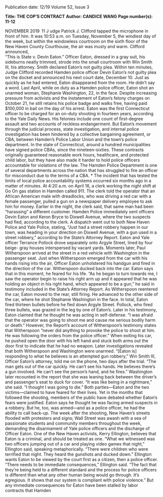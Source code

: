 Publication date: 12/19
Volume 52, Issue 3

**Title: THE COP’S CONTRACT**
**Author: CANDICE WANG**
**Page number(s): 11-12**

NOVEMBER 2019
 11
J
udge Patrick J. Clifford tapped the 
microphone in front of him. It was 10:53 a.m. 
on Tuesday, November 5, the windiest day of 
the week, but within the windowless courtroom on 
the sixth floor of the New Haven County Courthouse, 
the air was musty and warm. Clifford announced,  
“This is State v. Devin Eaton.”
Officer Eaton, dressed in a gray suit, his sideburns 
neatly trimmed, strode into the small courtroom 
with Win Smith III, his attorney. Smith declared 
Eaton’s not guilty plea. Within ten minutes, Judge 
Clifford recorded Hamden police officer Devin 
Eaton’s not guilty plea on the docket and announced 
his next court date, December 10. Just as quickly as 
he had entered, Eaton disappeared from the room. 
He didn’t say a word.
Last April, while on duty as a Hamden police 
officer, Eaton shot an unarmed woman, Stephanie 
Washington, 22, in the face. Despite increasing 
pressure from activists and the instatement of Eaton’s 
felony charges on October 21, he still retains his 
police badge and walks free, having paid $100,000 in 
bail on the day of his arrest.
Eaton was the first Connecticut officer to be 
charged for an on-duty shooting in fourteen years, 
according to the Yale Daily News. His felonies include 
one count of first-degree assault and two accounts 
of reckless endangerment. But Eaton’s movement 
through the judicial process, state investigation, and 
internal police investigation has been hindered by a 
collective bargaining agreement, or CBA, between 
Hamden’s Police Labor Union and the town’s police 
department. In the state of Connecticut, around a 
hundred municipalities have signed police CBAs, 
since the nineteen-sixties. These contracts originally 
guaranteed reasonable work hours, healthcare, 
and protected child labor, but they have also made 
it harder to hold police officers accountable for 
violations of the law. The Hamden Police Department 
is one of several departments across the nation that 
has struggled to fire an officer for misconduct due to 
the terms of a CBA.
*
The incident that has tested the limits of local 
police accountability systems occurred six months 
ago in a matter of minutes. At 4:20 a.m. on April 16, a 
clerk working the night shift at Go On gas station in 
Hamden called 911. The clerk told the operator that 
an African American male with dreadlocks, who was 
driving a red car with a female passenger, pulled a 
gun on a newspaper delivery employee to ask him for 
money. Earlier in the night, the clerk said, that same 
man had been “harassing” a different customer.
Hamden Police immediately sent officers Devin 
Eaton and Keron Bryce to Dixwell Avenue, where 
the two suspects had fled, according to the clerk. 
A dispatch went out to both New Haven Police 
and Yale Police, stating, “Just had a street robbery 
happen in our town, was heading in your direction 
on Dixwell Avenue, with a gun used in a street 
robbery,” according to the State’s Attorney Report.
Eaton and Yale officer Terrance Pollock drove 
separately onto Argyle Street, lined by four beige-
gray houses interspersed by vacant yards. Moments 
later, Paul Witherspoon arrived at the street in a red 
vehicle with Washington in the passenger seat. Just 
when Witherspoon emerged from the car with his 
hands rising into the air, Officer Eaton unholstered 
his handgun and fired in the direction of the car. 
Witherspoon ducked back into the car. 
Eaton says that in this moment, he feared for 
his life. “As he began to turn towards me, I saw 
the operator begin to raise his right arm up and it 
appeared that he was holding an object in his right 
hand, which appeared to be a gun,” he said in 
testimony included in the State’s Attorney Report.
As Witherspoon reentered the car, Eaton moved 
to the rear, still firing. He advanced to the other side 
of the car, where he shot Stephanie Washington in 
the face. In total, Eaton fired thirteen bullets before 
he fled down Argyle Street. Pollock, who fired three 
bullets, was grazed in the leg by one of Eaton’s.
Later in his testimony, Eaton claimed that he 
thought he was acting in self-defense. “I was afraid 
that the operator was going to shoot me and cause 
me serious bodily harm or death.” 
However, the Report’s account of Witherspoon’s 
testimony states that Witherspoon “never did 
anything to provoke the police to shoot at him. He 
was following the orders from the police officer.” 
When exiting his car, he pushed open the door with 
his left hand and stuck both arms out the door first to 
indicate that he had no weapon. Later investigations 
revealed that both Witherspoon and Washington 
were unarmed.
“[Eaton is] responding to what he believes is an 
attempted gun robbery,” Win Smith III, Officer 
Eaton’s attorney, told me on the phone, two days 
after the trial. “The man gets out of the car quickly. 
He can’t see his hands. He believes there’s a gun 
involved. He can’t see the person’s hand, and he 
fires.” 
Washington later recounted in the report that 
she was leaning back between the driver’s and 
passenger’s seat to duck for cover. “It was like being 
in a nightmare,” she said. “I thought I was going to 
die.” 
Both parties—Eaton and the two victims—claimed 
to have feared for their lives. Yet in the months that 
followed the shooting, members of the public have 
debated whether Eaton’s fears were justified. Eaton 
says he thought he was facing armed suspects in a 
robbery. But he, too, was armed—and as a police 
officer, he had the ability to call back-up.
The week after the shooting, New Haven’s 
streets flooded with protesters and signs; Wall 
Street was awash with a sea of passionate students 
and community members throughout the week, 
demanding the disarmament of Yale police officers 
and the discharge of Officer Eaton.
One of the New Haven activists, Kerry Ellington, 
believes that Eaton is a criminal, and should be 
treated as one. “What we witnessed was two officers 
jumping out of a car and playing video games that 
night,” Ellington said, speaking metaphorically. 
“There were children who were terrified that night. 
They heard the gunshots and ducked down.”
Ellington wants Eaton to be viewed by the court 
first as a citizen, then a police officer. “There needs 
to be immediate consequences,” Ellington said. “The 
fact that they’re being held to a different standard 
and the process for police officers is different than 
what any other human being would go through. It’s 
egregious. It shows that our system is compliant with 
police violence.”
But any immediate consequences for Eaton 
have been stalled by labor contracts that Hamden